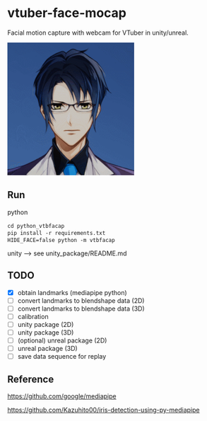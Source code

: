 # vtuber-face-mocap
Facial motion capture with webcam for VTuber in unity/unreal.

<img src="images\live2d_mouth_eyeblink.gif" height="300">

## Run
python
```
cd python_vtbfacap
pip install -r requirements.txt
HIDE_FACE=false python -m vtbfacap
```

unity --> see unity_package/README.md

## TODO
- [x] obtain landmarks (mediapipe python)
- [ ] convert landmarks to blendshape data (2D)
- [ ] convert landmarks to blendshape data (3D)
- [ ] calibration
- [ ] unity package (2D)
- [ ] unity package (3D)
- [ ] (optional) unreal package (2D)
- [ ] unreal package (3D)
- [ ] save data sequence for replay

## Reference
https://github.com/google/mediapipe

https://github.com/Kazuhito00/iris-detection-using-py-mediapipe
